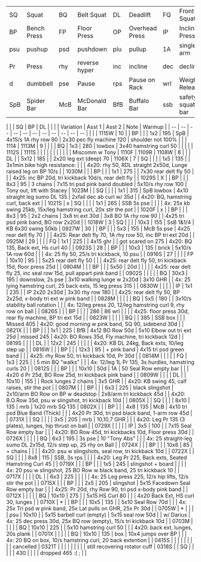 <div class="nowrap">

|     |             |     |               |     |                |     |                  |     |            |
| --  | --          | --  | --            | --  | --             | --  | --               | --  | --         |
| SQ  | Squat       | BQ  | Belt Squat    | DL  | Deadlift       | FQ  | Front Squat      |
| BP  | Bench Press | FP  | Floor Press   | OP  | Overhead Press | IP  | Incline Press    |
| psu | pushup      | psd | pushdown      | plu | pullup         | 1A  | single arm       | 1L  | single leg
| Pr  | Press       | rhy | reverse hyper | inc | incline        | dec | decline
| d   | dumbbell    | pse | Pause         | rps | Pause on Rack  | wrl | Weight Releaser  |
| SpB | Spider Bar  | McB | McDonald Bar  | BfB | Buffalo Bar    | ssb | safety squat bar | mrb | mars bar   |

|       |    | SQ | BP | DL |     |       |     | Variation                 | Asst 1                           | Asst 2                     | Note                       | Warmup                                                             |
| --    | -- | -- | -- | -- | --  | --    | --  | --                        | --                               | --                         |                            |                                                                    |
| 1115W | 10 |    | BP |    |     | 1x2   | 195 | SpB                       | 4x15/s 1A rhy row 90             | 2x30 pec fly machine 120   | shoulder not 100%          |                                                                    |
| 1114
| 1113M | 9  |    |    |    | BQ  | 1x3   | 280 | lowbox                    | 3x40 hamstring curl 50           |                            |                            |                                                                    |
| 1112S
| 1111S |    |    |    |    |     |       |     |                           |                                  |                            | Miscomm w Tony
| 1110F
| 1109R
| 1108W | 8  |    |    | DL |     | 5x12  | 185 |                           | 2x20 leg ext (deep) 70
| 1106X | 7  | SQ |    |    |     | 1x5   | 135 |                           | 3x1min bike high resistance:     |                            |                            | 4x20: rhy 50, RDL straight 2x50d, Lunge raised leg on BP 10/s      |
| 1030M |    |    | BP |    |     | 1x1   | 275 |                           | 7x30 rear delt fly 50            |                            |                            | 4x25: inc BP 20d, tri kickback 10d/s, rear delt fly                |
| 1029S | X  |    | BP |    |     | 8x3   | 95  | 3 chains                  | 7x15 tri psd pink band doubled   | 5x10/s rhy row 100         | Tony out, lift with Stacey
| 1023M |    | SQ |    |    |     | 1x1   | 315 | SpB lowbox                | 4x10 straight leg sumo DL 135    | 2xfail dec ab curl w/ 35d  |                            | 4x20: BQ, hamstring curl, back ext                                 |
| 1021S | x  | SQ |    |    |     | 1x1   | 265 | SSB 5s pse                |                                  |                            |                            | 4x: 25x kb swing 25kb, 15x/leg hamstring curl, 20x stir the pot    |
| 1020F | x  |    | BP |    |     | 8x3   | 95  | 2x2 chains                | 3x8 tri ext 30d                  | 3x8 BO 1A rhy row 90       |                            | 4x25 tri psd pink band, BO row 2x20d                               |
| 1018W | 3  | SQ |    |    |     | 10x3  | 155 | SsB 1&1/4                 | KB 6x30 swing 50kb
| 0927W | 30 |    | BP |    |     | 5x3   | 155 | McB 5s pse                | 4x25 rear delt fly 70            |                            |                            | 4x25: Rear delt fly 70, 1A rhy row 50, inc BP tri ext 20d          |
| 0925M | 29 |    |    |    | FQ  | 1x1   | 225 |                           | 4x15 ghr                         |                            | got scared on 275          | 4x20: BQ 135, Back ext, Hs curl 40                                 |
| 0923S | 28 |    | BP |    |     | 10x3  | 135 | brick                     | 5x10/s 1A row 60d                |                            |                            | 4x: 25 fly 50, 25/s tri kickback, 10 psu                           |
| 0916S | 27 |    |    |    | FP  | 10x10 | 95  |                           | 5x25 rear delt fly 50            |                            |                            | 4x25: rear delt fly 50, tri kickback 15d, floor press 25d          |
| 0904M |    |    | BP |    |     | 5x50  | 20d |                           |                                  |                            |                            | 4x25: rear delt fly 25, inc seal row 15d, pull appart pink band    |
| 0902S |    |    |    |    | BQ  | 30x3  | 195 | downslow, 2s pse          | 3x10 walking lunge w 2x20d       | 3x10 GHR                   |                            | 4x: 25 lying hamstring curl, 25 back exts, 15 leg press 315        |
| 0830W |    |    |    |    | IP  | 1x1   | 235 |                           | IP 2x20 2x30d                    | 3x30 rhy row 180           |                            | 4x25: rear delt fly 50, BP 2x25d, x-body tri ext w pink band       |
| 0828M |    |    |    |    | BQ  | 5x5   | 180 |                           | 3x10/s stability ball rotation   |                            |                            | 4x: 12/leg press 20, 12/leg hamstring curl 9, rhy row on ball      |
| 0826S |    |    | BP |    |     |       | 286 | 86 wrl                    |                                  |                            |                            | 4x25: floor press 30d, rear fly machine, BP tri ext 15d            |
| 0823W |    |    |    |    | BQ  |       | 385 | SSB box                   |                                  |                            | Missed 405                 | 4x20: good morning w pink band, SQ 90, sidebend 30d                |
| 0821X |    |    | BP |    |     | 1x1   | 225 | BfB                       | 4x12 BO Row 50d                  | 5x10 Elbow out tri ext 25d | missed 245                 | 4x20: BO Rows 35d, Fly machine, tri kickback 12d                   |
| 0819S |    |    |    | DL |     | 12x2  | 245 |                           |                                  |                            |                            | 4x20: KB DL 24kg, Back exts, 10/leg step up                        |
| 0816W |    |    | BP |    |     | 12x3  | 95  | + pink band               | 4x15 tri psd green band          |                            |                            | 4x25: rhy Row 50, tri kickback 10d, Pr 30d                         |
| 0814M |    |    |    |    | FQ  | 1x3   | 225 |                           | 5 min BQ "walks"                 |                            |                            | 4x: 12/leg 1L Pr 135, 3x hurdles, hamstring curls 20               |
| 0812S |    |    | BP |    |     | 10x10 | 50d | 1A                        | 50 Seal Row empty bar            |                            |                            | 4x20 d Pr 25d, BO Row 25d, tri kickback pink band                  |
| 0809W |    |    |    | DL |     | 10x10 | 155 |                           | Rock lunges 2 chains             | 3x5 GHR                    |                            | 4x20: KB swing 45, calf raises, stir the pot                       |
| 0807M |    |    | BP |    |     | 6x3   | 225 | black slingshot           | 2x10/arm BO Row on BP w deadstop | 2x8/arm tri kickback 45d   |                            | 4x20: B.O.Row 35d, psu w slingshot, tri kickback 10d               |
| 0805X |    | SQ |    |    |     | 8x10  | 135 | mrb                       | 1x20 mrb SQ 135
| 0802X |    |    | BP |    |     | 4x8   | 135 | McB                       | 4x10 tri psd Blue Band (Thick)   |                            |                            | 4x20 Pr 30d, tri psd black band, 1-arm row 45d                     |
| 0731X |    | SQ |    |    |     | 3x5   | 205 | mrb                       | 10,10,7 GHR                      |                            |                            | 4x20: Leg Pr 135 (3 plates), lunges, hip thrust on ball            |
| 0729X |    |    |    |    | IP  | 3x5   | 100 |                           | 7x15 Seal Row empty bar          |                            |                            | 4x20: BO Row 45d, tri kickbacks 10d, Floor press 30d               |
| 0726X |    |    |    |    | BQ  | 6x3   | 195 | 3s pse                    | 10 "Tony Abs"                    |                            |                            | 4x: 25 straight-leg sumo DL 2x15d, 12/s step up, 25 rhy on Ball    |
| 0724X |    |    | BP |    |     | 10x6  | 85  | + chains                  |                                  |                            |                            | 4x20: psu w slingshots, seal row, tri kickback 10d                 |
| 0722X |    | SQ |    |    |     | 8x8   | 115 | SSB, 3s rps               |                                  |                            |                            | 4x20: Leg Pr 225, Back exts, Seated Hamstring Curl 45              |
| 0719X |    |    | BP |    |     | 1x5   | 245 | slingshot + board         |                                  |                            |                            | 4x: 20 psu w slingshot, 25 BO Row w black band, 25 tri kickback 10 |
| 0717X |    |    |    | DL |     | 6x3   | 225 |                           |                                  |                            |                            | 4x: 25 Leg press 225, 12/s hip lifts, 12/s stir the pot            |
| 0715X |    |    | BP |    |     | 2x5   | 205 | slingshot                 | 5x15 Facedown Seal Row empty bar |                            |                            | 4x25: Pr 20d, rhy Row 90, tri psd x-body pink band                 |
| 0712X |    |    |    |    | BQ  | 10x10 | 275 |                           | 5x15 HS Curl 80                  |                            |                            | 4x20 Back Ext, HS curl 30, lunges                                  |
| 0710X | *  |    | BP |    |     | 10x5  | 135 |                           | 5x10 Seal Row 70d                |                            |                            | 4x: 25x Tri psd w pink band,  25x Lat pulls on GHR, 25x Pr 30d     |
| 0705W | *  |    |    |    | psu | 10x10 |     | 5x15 barbell curl (empty) | 5x15 seal row 50d                |                            | w/ Darius                  | 4x: 25 dec press 30d,  25x BQ row (empty),  15/s tri kickback 10d  |
| 0703M |    |    |    |    | BQ  | 10x10 | 225 |                           | 5x10 hamstring curl 50           |                            |                            | 4x20: back ext, lunges, 20s plank                                  |
| 0701X |    |    |    |    | BQ  | 10x10 | 135 | box                       | 10x4 jumps over BP               |                            |                            | 4x: 20 BQ on box, 10/s hamstring curl, 20 back extention           |
| 0415S |    |    |    |    |     |       |     |                           | cancelled
| 0321T |    |    |    |    |     |       |     |                           | still recovering rotator cuff
| 0318S |    | SQ |    |    |     |       | 430 |                           |                                  |                            | dropped 465 :(  ;          |                                                                    |

</div>
